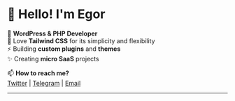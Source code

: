 # 👋 Hello! I'm Egor

💫 **WordPress & PHP Developer**  
🫶 Love **Tailwind CSS** for its simplicity and flexibility  
⚡ Building **custom plugins** and **themes**  
✨ Creating **micro SaaS** projects  

📫 **How to reach me?**  
[Twitter](https://x.com/egorleet) | [Telegram](https://t.me/egorleet) | [Email](mailto:mail@egor.im)  

---

<!--
**egorleet/egorleet** is a ✨ _special_ ✨ repository because its `README.md` (this file) appears on your GitHub profile.

Here are some ideas to get you started:

- 🔭 I’m currently working on ...
- 🌱 I’m currently learning ...
- 👯 I’m looking to collaborate on ...
- 🤔 I’m looking for help with ...
- 💬 Ask me about ...
- 📫 How to reach me: ...
- 😄 Pronouns: ...
- ⚡ Fun fact: ...
-->
